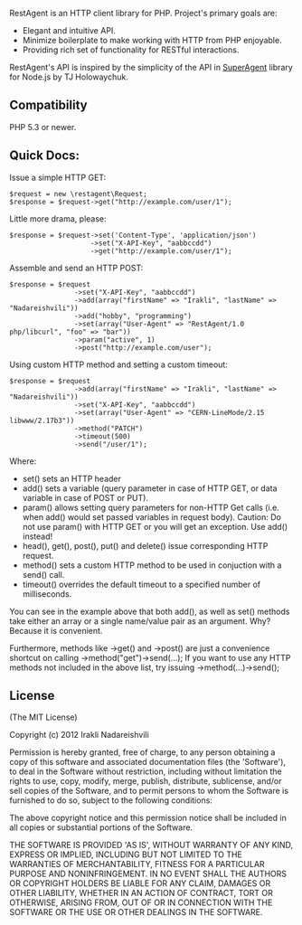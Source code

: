 RestAgent is an HTTP client library for PHP. Project's primary goals are: 

* Elegant and intuitive API. 
* Minimize boilerplate to make working with HTTP from PHP enjoyable.
* Providing rich set of functionality for RESTful interactions. 

RestAgent's API is inspired by the simplicity of the API in [SuperAgent](https://github.com/visionmedia/superagent) library for Node.js by TJ Holowaychuk.

## Compatibility

PHP 5.3 or newer.

## Quick Docs:

Issue a simple HTTP GET:

    $request = new \restagent\Request;
    $response = $request->get("http://example.com/user/1");

Little more drama, please:

    $response = $request->set('Content-Type', 'application/json')
                        ->set("X-API-Key", "aabbccdd")
                        ->get("http://example.com/user/1");

Assemble and send an HTTP POST:

    $response = $request
                    ->set("X-API-Key", "aabbccdd")
                    ->add(array("firstName" => "Irakli", "lastName" => "Nadareishvili"))
                    ->add("hobby", "programming")
                    ->set(array("User-Agent" => "RestAgent/1.0 php/libcurl", "foo" => "bar"))
                    ->param("active", 1)
                    ->post("http://example.com/user");

Using custom HTTP method and setting a custom timeout:

    $response = $request
                    ->add(array("firstName" => "Irakli", "lastName" => "Nadareishvili"))
                    ->set("X-API-Key", "aabbccdd")
                    ->set(array("User-Agent" => "CERN-LineMode/2.15 libwww/2.17b3"))
                    ->method("PATCH")
                    ->timeout(500)
                    ->send("/user/1");


Where:

* set() sets an HTTP header
* add() sets a variable (query parameter in case of HTTP GET, or data variable in case of POST or PUT).
* param() allows setting query parameters for non-HTTP Get calls (i.e. when add() would set passed variables in request body).
Caution: Do not use param() with HTTP GET or you will get an exception. Use add() instead!
* head(), get(), post(), put() and delete() issue corresponding HTTP request.
* method() sets a custom HTTP method to be used in conjuction with a send() call.
* timeout() overrides the default timeout to a specified number of milliseconds.

You can see in the example above that both add(), as well as set() methods take either an array or a single name/value
pair as an argument. Why? Because it is convenient.

Furthermore, methods like ->get() and ->post() are just a convenience shortcut on calling ->method("get")->send(...);
If you want to use any HTTP methods not included in the above list, try issuing ->method(...)->send();

## License

(The MIT License)

Copyright (c) 2012 Irakli Nadareishvili

Permission is hereby granted, free of charge, to any person obtaining
a copy of this software and associated documentation files (the
'Software'), to deal in the Software without restriction, including
without limitation the rights to use, copy, modify, merge, publish,
distribute, sublicense, and/or sell copies of the Software, and to
permit persons to whom the Software is furnished to do so, subject to
the following conditions:

The above copyright notice and this permission notice shall be
included in all copies or substantial portions of the Software.

THE SOFTWARE IS PROVIDED 'AS IS', WITHOUT WARRANTY OF ANY KIND,
EXPRESS OR IMPLIED, INCLUDING BUT NOT LIMITED TO THE WARRANTIES OF
MERCHANTABILITY, FITNESS FOR A PARTICULAR PURPOSE AND NONINFRINGEMENT.
IN NO EVENT SHALL THE AUTHORS OR COPYRIGHT HOLDERS BE LIABLE FOR ANY
CLAIM, DAMAGES OR OTHER LIABILITY, WHETHER IN AN ACTION OF CONTRACT,
TORT OR OTHERWISE, ARISING FROM, OUT OF OR IN CONNECTION WITH THE
SOFTWARE OR THE USE OR OTHER DEALINGS IN THE SOFTWARE.
